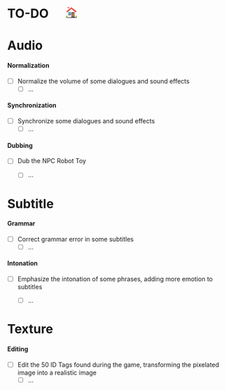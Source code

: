 # TO-DO &nbsp;&nbsp;&nbsp;&nbsp;&nbsp;[<img src="misc/home.png" alt="Back to home" width="25" height="25" style="vertical-align:center"/>](README.md)


# Audio

#### Normalization
- [ ] Normalize the volume of some dialogues and sound effects
    - [ ] ...

#### Synchronization
- [ ] Synchronize some dialogues and sound effects
    - [ ] ...

#### Dubbing
- [ ] Dub the NPC Robot Toy
    - [ ] ...



# Subtitle

#### Grammar
- [ ] Correct grammar error in some subtitles
    - [ ] ...

#### Intonation
- [ ] Emphasize the intonation of some phrases, adding more emotion to subtitles
    - [ ] ...



# Texture

#### Editing
- [ ] Edit the 50 ID Tags found during the game, transforming the pixelated image into a realistic image
    - [ ] ...